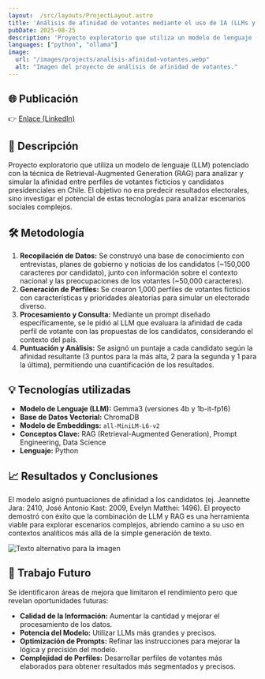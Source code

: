 ```yaml
---
layout:  /src/layouts/ProjectLayout.astro
title: 'Análisis de afinidad de votantes mediante el uso de IA (LLMs y RAG)'
pubDate: 2025-08-25
description: 'Proyecto exploratorio que utiliza un modelo de lenguaje (LLM) potenciado con la técnica de Retrieval-Augmented Generation (RAG) para analizar y simular la afinidad entre perfiles de votantes ficticios y candidatos presidenciales en Chile.'
languages: ["python", "ollama"]
image:
  url: "/images/projects/analisis-afinidad-votantes.webp"
  alt: "Imagen del proyecto de análisis de afinidad de votantes."
---
```


## 🌐 Publicación
👉 <a href="https://www.linkedin.com/posts/matiaspachecob_ia-ml-chile-activity-7353160139022946305-epwh?utm_source=share&utm_medium=member_desktop&rcm=ACoAACbyAswBnDw6SCck44cG1wmBR5cQzl4Fz8Y" target="_blank">Enlace (LinkedIn)</a>

## 📝 Descripción

Proyecto exploratorio que utiliza un modelo de lenguaje (LLM) potenciado con la técnica de Retrieval-Augmented Generation (RAG) para analizar y simular la afinidad entre perfiles de votantes ficticios y candidatos presidenciales en Chile. El objetivo no era predecir resultados electorales, sino investigar el potencial de estas tecnologías para analizar escenarios sociales complejos.

## 🛠️ Metodología

1.  **Recopilación de Datos:** Se construyó una base de conocimiento con entrevistas, planes de gobierno y noticias de los candidatos (~150,000 caracteres por candidato), junto con información sobre el contexto nacional y las preocupaciones de los votantes (~50,000 caracteres).
2.  **Generación de Perfiles:** Se crearon 1,000 perfiles de votantes ficticios con características y prioridades aleatorias para simular un electorado diverso.
3.  **Procesamiento y Consulta:** Mediante un prompt diseñado específicamente, se le pidió al LLM que evaluara la afinidad de cada perfil de votante con las propuestas de los candidatos, considerando el contexto del país.
4.  **Puntuación y Análisis:** Se asignó un puntaje a cada candidato según la afinidad resultante (3 puntos para la más alta, 2 para la segunda y 1 para la última), permitiendo una cuantificación de los resultados.

## 💡 Tecnologías utilizadas

*   **Modelo de Lenguaje (LLM):** Gemma3 (versiones 4b y 1b-it-fp16)
*   **Base de Datos Vectorial:** ChromaDB
*   **Modelo de Embeddings:** `all-MiniLM-L6-v2`
*   **Conceptos Clave:** RAG (Retrieval-Augmented Generation), Prompt Engineering, Data Science
*   **Lenguaje:** Python

## 📈 Resultados y Conclusiones

El modelo asignó puntuaciones de afinidad a los candidatos (ej. Jeannette Jara: 2410, José Antonio Kast: 2009, Evelyn Matthei: 1496). El proyecto demostró con éxito que la combinación de LLM y RAG es una herramienta viable para explorar escenarios complejos, abriendo camino a su uso en contextos analíticos más allá de la simple generación de texto.

![Texto alternativo para la imagen](/images/projects/output.webp)

## 🔮 Trabajo Futuro

Se identificaron áreas de mejora que limitaron el rendimiento pero que revelan oportunidades futuras:
*   **Calidad de la Información:** Aumentar la cantidad y mejorar el procesamiento de los datos.
*   **Potencia del Modelo:** Utilizar LLMs más grandes y precisos.
*   **Optimización de Prompts:** Refinar las instrucciones para mejorar la lógica y precisión del modelo.
*   **Complejidad de Perfiles:** Desarrollar perfiles de votantes más elaborados para obtener resultados más segmentados y precisos.


